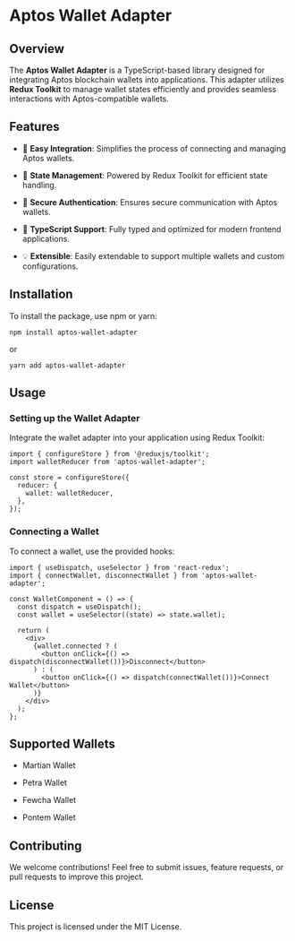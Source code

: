 # Aptos Wallet Adapter

## Overview

The **Aptos Wallet Adapter** is a TypeScript-based library designed for integrating Aptos blockchain wallets into applications. This adapter utilizes **Redux Toolkit** to manage wallet states efficiently and provides seamless interactions with Aptos-compatible wallets.

## Features

-   🚀 **Easy Integration**: Simplifies the process of connecting and managing Aptos wallets.
    
-   🔄 **State Management**: Powered by Redux Toolkit for efficient state handling.
    
-   🔐 **Secure Authentication**: Ensures secure communication with Aptos wallets.
    
-   📜 **TypeScript Support**: Fully typed and optimized for modern frontend applications.
    
-   💡 **Extensible**: Easily extendable to support multiple wallets and custom configurations.
    

## Installation

To install the package, use npm or yarn:

```
npm install aptos-wallet-adapter
```

or

```
yarn add aptos-wallet-adapter
```

## Usage

### Setting up the Wallet Adapter

Integrate the wallet adapter into your application using Redux Toolkit:

```
import { configureStore } from '@reduxjs/toolkit';
import walletReducer from 'aptos-wallet-adapter';

const store = configureStore({
  reducer: {
    wallet: walletReducer,
  },
});
```

### Connecting a Wallet

To connect a wallet, use the provided hooks:

```
import { useDispatch, useSelector } from 'react-redux';
import { connectWallet, disconnectWallet } from 'aptos-wallet-adapter';

const WalletComponent = () => {
  const dispatch = useDispatch();
  const wallet = useSelector((state) => state.wallet);

  return (
    <div>
      {wallet.connected ? (
        <button onClick={() => dispatch(disconnectWallet())}>Disconnect</button>
      ) : (
        <button onClick={() => dispatch(connectWallet())}>Connect Wallet</button>
      )}
    </div>
  );
};
```

## Supported Wallets

-   Martian Wallet
    
-   Petra Wallet
    
-   Fewcha Wallet
    
-   Pontem Wallet
    

## Contributing

We welcome contributions! Feel free to submit issues, feature requests, or pull requests to improve this project.

## License

This project is licensed under the MIT License.
